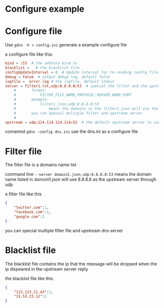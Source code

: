 Configure example
=============

Configure file
======
Use `gdns -h > config.ini` generate a example configure file

a configure file like this:

```conf
bind = :53  # the address bind to
blacklist =   # the blacklist file
configUpdateInterval = 0  # Update interval for re-reading config file set via -config flag. Zero disables config file re-reading.
debug = false  # output debug log, default false
logfile =  error.log # the logfile, default stdout
server = filter1.txt,udp:8.8.8.8:53  # special the filter and the upstream server to use when match
    #       format:
    #           FILTER_FILE_NAME,PROTOCOL:SERVER_NAME:PORT
    #       example:
    #           filter1.json,udp:8.8.8.8:53
    #               means the domains in the filter1.json will use the google dns  server by udp
    #       you can specail multiple filter and upstream server        
    #         
upstream = udp:114.114.114.114:53  # the default upstream server to use
```
comamnd
`gdns -config dns.ini`
use the dns.ini as a configure file

Filter file
===========
The filter file is a domains name list

command line
`--server domain1.json,udp:8.8.8.8:53`
means the domain name listed in domoin1.json will use 8.8.8.8 as the upstream server through udp

a filter file like this

```json
{
    "twitter.com":1,
    "facebook.com":1,
    "google.com":1
}
```

you can special multiple filter file and upstream dns server

Blacklist file
=============
The blacklist file contains the ip that the message will be dropped when the ip dispeared in the upstream server reply

the blacklist file like this

```json
{
    "113.123.21.43":1,
    "31.53.23.12":1
}
```
